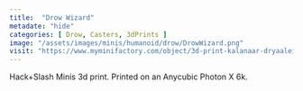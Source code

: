 ```yaml
---
title:  "Drow Wizard"
metadate: "hide"
categories: [ Drow, Casters, 3dPrints ]
image: "/assets/images/minis/humanoid/drow/DrowWizard.png"
visit: "https://www.myminifactory.com/object/3d-print-kalanaar-dryaalein-drow-arachnomancer-143098"
---
```

Hack+Slash Minis 3d print. Printed on an Anycubic Photon X 6k.
